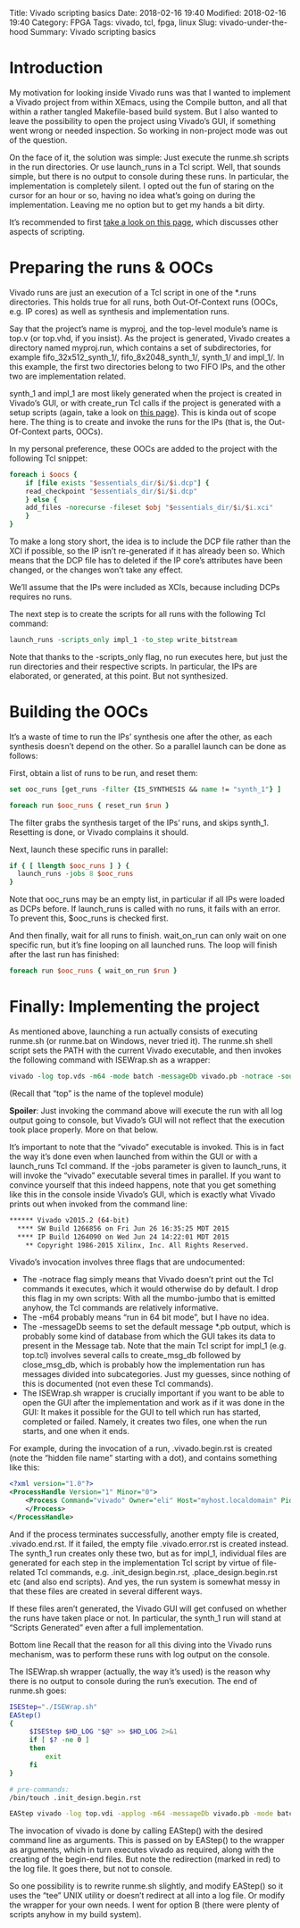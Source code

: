 Title: Vivado scripting basics
Date: 2018-02-16 19:40
Modified: 2018-02-16 19:40
Category: FPGA
Tags: vivado, tcl, fpga, linux
Slug: vivado-under-the-hood
Summary: Vivado scripting basics

# Introduction

My motivation for looking inside Vivado runs was that I wanted to implement a Vivado project from within XEmacs, using the Compile button, and all that within a rather tangled Makefile-based build system. But I also wanted to leave the possibility to open the project using Vivado’s GUI, if something went wrong or needed inspection. So working in non-project mode was out of the question.

On the face of it, the solution was simple: Just execute the runme.sh scripts in the run directories. Or use launch_runs in a Tcl script. Well, that sounds simple, but there is no output to console during these runs. In particular, the implementation is completely silent. I opted out the fun of staring on the cursor for an hour or so, having no idea what’s going on during the implementation. Leaving me no option but to get my hands a bit dirty.

It’s recommended to first [take a look on this page](http://xillybus.com/tutorials/vivado-version-control-packaging), which discusses other aspects of scripting.

# Preparing the runs & OOCs

Vivado runs are just an execution of a Tcl script in one of the *.runs directories. This holds true for all runs, both Out-Of-Context runs (OOCs, e.g. IP cores) as well as synthesis and implementation runs.

Say that the project’s name is myproj, and the top-level module’s name is top.v (or top.vhd, if you insist). As the project is generated, Vivado creates a directory named myproj.run, which contains a set of subdirectories, for example fifo_32x512_synth_1/, fifo_8x2048_synth_1/, synth_1/ and impl_1/. In this example, the first two directories belong to two FIFO IPs, and the other two are implementation related.

synth_1 and impl_1 are most likely generated when the project is created in Vivado’s GUI, or with create_run Tcl calls if the project is generated with a setup scripts (again, take a look on [this page](http://xillybus.com/tutorials/vivado-version-control-packaging)). This is kinda out of scope here. The thing is to create and invoke the runs for the IPs (that is, the Out-Of-Context parts, OOCs).

In my personal preference, these OOCs are added to the project with the following Tcl snippet:

```tcl
foreach i $oocs {
    if [file exists "$essentials_dir/$i/$i.dcp"] {
	read_checkpoint "$essentials_dir/$i/$i.dcp"
    } else {
	add_files -norecurse -fileset $obj "$essentials_dir/$i/$i.xci"
    }
}
```

To make a long story short, the idea is to include the DCP file rather than the XCI if possible, so the IP isn’t re-generated if it has already been so. Which means that the DCP file has to deleted if the IP core’s attributes have been changed, or the changes won’t take any effect.

We’ll assume that the IPs were included as XCIs, because including DCPs requires no runs.

The next step is to create the scripts for all runs with the following Tcl command:

```tcl
launch_runs -scripts_only impl_1 -to_step write_bitstream
```

Note that thanks to the -scripts_only flag, no run executes here, but just the run directories and their respective scripts. In particular, the IPs are elaborated, or generated, at this point. But not synthesized.

# Building the OOCs

It’s a waste of time to run the IPs’ synthesis one after the other, as each synthesis doesn’t depend on the other. So a parallel launch can be done as follows:

First, obtain a list of runs to be run, and reset them:

```tcl
set ooc_runs [get_runs -filter {IS_SYNTHESIS && name != "synth_1"} ]

foreach run $ooc_runs { reset_run $run }
```

The filter grabs the synthesis target of the IPs’ runs, and skips synth_1. Resetting is done, or Vivado complains it should.

Next, launch these specific runs in parallel:

```tcl
if { [ llength $ooc_runs ] } {
  launch_runs -jobs 8 $ooc_runs
}
```

Note that ooc_runs may be an empty list, in particular if all IPs were loaded as DCPs before. If launch_runs is called with no runs, it fails with an error. To prevent this, $ooc_runs is checked first.

And then finally, wait for all runs to finish. wait_on_run can only wait on one specific run, but it’s fine looping on all launched runs. The loop will finish after the last run has finished:

```tcl
foreach run $ooc_runs { wait_on_run $run }
```

# Finally: Implementing the project

As mentioned above, launching a run actually consists of executing runme.sh (or runme.bat on Windows, never tried it). The runme.sh shell script sets the PATH with the current Vivado executable, and then invokes the following command with ISEWrap.sh as a wrapper:

```tcl
vivado -log top.vds -m64 -mode batch -messageDb vivado.pb -notrace -source top.tcl
```

(Recall that “top” is the name of the toplevel module)

**Spoiler**: Just invoking the command above will execute the run with all log output going to console, but Vivado’s GUI will not reflect that the execution took place properly. More on that below.

It’s important to note that the “vivado” executable is invoked. This is in fact the way it’s done even when launched from within the GUI or with a launch_runs Tcl command. If the -jobs parameter is given to launch_runs, it will invoke the “vivado” executable several times in parallel. If you want to convince yourself that this indeed happens, note that you get something like this in the console inside Vivado’s GUI, which is exactly what Vivado prints out when invoked from the command line:

```sh
****** Vivado v2015.2 (64-bit)
  **** SW Build 1266856 on Fri Jun 26 16:35:25 MDT 2015
  **** IP Build 1264090 on Wed Jun 24 14:22:01 MDT 2015
    ** Copyright 1986-2015 Xilinx, Inc. All Rights Reserved.
```
Vivado’s invocation involves three flags that are undocumented:

  * The -notrace flag simply means that Vivado doesn’t print out the Tcl commands it executes, which it would otherwise do by default. I drop this flag in my own scripts: With all the mumbo-jumbo that is emitted anyhow, the Tcl commands are relatively informative.
  * The -m64 probably means “run in 64 bit mode”, but I have no idea.
  * The -messageDb seems to set the default message *.pb output, which is probably some kind of database from which the GUI takes its data to present in the Message tab. Note that the main Tcl script for impl_1 (e.g. top.tcl) involves several calls to create_msg_db followed by close_msg_db, which is probably how the implementation run has messages divided into subcategories. Just my guesses, since nothing of this is documented (not even these Tcl commands).
  * The ISEWrap.sh wrapper is crucially important if you want to be able to open the GUI after the implementation and work as if it was done in the GUI: It makes it possible for the GUI to tell which run has started, completed or failed. Namely, it creates two files, one when the run starts, and one when it ends.

For example, during the invocation of a run, .vivado.begin.rst is created (note the “hidden file name” starting with a dot), and contains something like this:

```xml
<?xml version="1.0"?>
<ProcessHandle Version="1" Minor="0">
    <Process Command="vivado" Owner="eli" Host="myhost.localdomain" Pid="1003">
    </Process>
</ProcessHandle>
```
And if the process terminates successfully, another empty file is created, .vivado.end.rst. If it failed, the empty file .vivado.error.rst is created instead. The synth_1 run creates only these two, but as for impl_1, individual files are generated for each step in the implementation Tcl script by virtue of file-related Tcl commands, e.g. .init_design.begin.rst, .place_design.begin.rst etc (and also end scripts). And yes, the run system is somewhat messy in that these files are created in several different ways.

If these files aren’t generated, the Vivado GUI will get confused on whether the runs have taken place or not. In particular, the synth_1 run will stand at “Scripts Generated” even after a full implementation.

Bottom line
Recall that the reason for all this diving into the Vivado runs mechanism, was to perform these runs with log output on the console.

The ISEWrap.sh wrapper (actually, the way it’s used) is the reason why there is no output to console during the run’s execution. The end of runme.sh goes:

```sh
ISEStep="./ISEWrap.sh"
EAStep()
{
     $ISEStep $HD_LOG "$@" >> $HD_LOG 2>&1
     if [ $? -ne 0 ]
     then
         exit
     fi
}

# pre-commands:
/bin/touch .init_design.begin.rst

EAStep vivado -log top.vdi -applog -m64 -messageDb vivado.pb -mode batch -source top.tcl -notrace
```
The invocation of vivado is done by calling EAStep() with the desired command line as arguments. This is passed on by EAStep() to the wrapper as arguments, which in turn executes vivado as required, along with the creating of the begin-end files. But note the redirection (marked in red) to the log file. It goes there, but not to console.

So one possibility is to rewrite runme.sh slightly, and modify EAStep() so it uses the “tee” UNIX utility or doesn’t redirect at all into a log file. Or modify the wrapper for your own needs. I went for option B (there were plenty of scripts anyhow in my build system).


